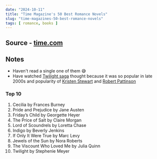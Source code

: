 ```yaml
---
date: "2024-10-11"
title: "Time Magazine's 50 Best Romance Novels"
slug: "time-magazines-50-best-romance-novels"
tags: [ romance, books ]
---
```




## Source - [time.com][1]

## Notes
* Haven't read a single one of them 😅
* Have watched [Twilight saga][2] thought because it was so popular in late 2000s and popularity of [Kristen Stewart][3] and [Robert Pattinson][3]

### Top 10

 1. Cecilia by Frances Burney
 2. Pride and Prejudice by Jane Austen
 3. Friday’s Child by Georgette Heyer
 4. The Price of Salt by Claire Morgan
 5. Lord of Scoundrels by Loretta Chase
 6. Indigo by Beverly Jenkins
 7. If Only It Were True by Marc Levy
 8. Jewels of the Sun by Nora Roberts
 9. The Viscount Who Loved Me by Julia Quinn
10. Twilight by Stephenie Meyer



  [1]: https://time.com/collection/best-romance-books/
  [2]: https://en.wikipedia.org/wiki/The_Twilight_Saga_(film_series)
  [3]: https://en.wikipedia.org/wiki/Kristen_Stewart
  [4]: https://en.wikipedia.org/wiki/Robert_Pattinson

